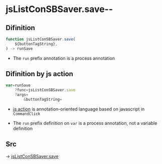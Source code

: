 # jsListConSBSaver.save--

## Difinition

```js.js
function jsListConSBSaver.save(
	${buttonTagString},
) -> runSave
```

- The `run` prefix annotation is a process annotation


## Difinition by js action

```js.js
var=runSave
	?func=jsListConSBSaver.save
	?args=
		&buttonTagString=
```

- [js action](#) is annotation-oriented language based on javascript in `CommandClick`

- The `run` prefix definition on `var` is a process annotation, not a variable definition

## Src

-> [jsListConSBSaver.save](https://github.com/puutaro/CommandClick/blob/master/app/src/main/java/com/puutaro/commandclick/fragment_lib/terminal_fragment/js_interface/edit/JsListConSBSaver.kt#L26)


